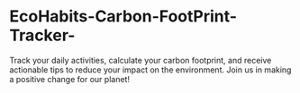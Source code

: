# EcoHabits-Carbon-FootPrint-Tracker-
Track your daily activities, calculate your carbon footprint,           and receive actionable tips to reduce your impact on the environment. Join us in making a positive change for our planet!
